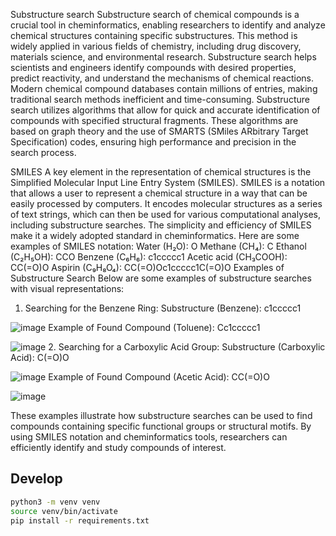 Substructure search
Substructure search of chemical compounds is a crucial tool in cheminformatics, enabling researchers to
identify and analyze chemical structures containing specific substructures. This method is widely applied in
various fields of chemistry, including drug discovery, materials science, and environmental research.
Substructure search helps scientists and engineers identify compounds with desired properties, predict
reactivity, and understand the mechanisms of chemical reactions.
Modern chemical compound databases contain millions of entries, making traditional search methods
inefficient and time-consuming. Substructure search utilizes algorithms that allow for quick and accurate
identification of compounds with specified structural fragments. These algorithms are based on graph
theory and the use of SMARTS (SMiles ARbitrary Target Specification) codes, ensuring high performance
and precision in the search process.

SMILES
A key element in the representation of chemical structures is the Simplified Molecular Input Line Entry
System (SMILES). SMILES is a notation that allows a user to represent a chemical structure in a way that
can be easily processed by computers. It encodes molecular structures as a series of text strings, which
can then be used for various computational analyses, including substructure searches. The simplicity and
efficiency of SMILES make it a widely adopted standard in cheminformatics.
Here are some examples of SMILES notation:
Water (H₂O): O
Methane (CH₄): C
Ethanol (C₂H₅OH): CCO
Benzene (C₆H₆): c1ccccc1
Acetic acid (CH₃COOH): CC(=O)O
Aspirin (C₉H₈O₄): CC(=O)Oc1ccccc1C(=O)O
Examples of Substructure Search
Below are some examples of substructure searches with visual representations:
1. Searching for the Benzene Ring:
Substructure (Benzene): c1ccccc1

![image](https://github.com/user-attachments/assets/3bb9ba71-450e-4cfe-833b-999de3da3897)
Example of Found Compound (Toluene): Cc1ccccc1

![image](https://github.com/user-attachments/assets/8ebe59fd-fab2-4829-9231-533017f30d1b)
2. Searching for a Carboxylic Acid Group:
Substructure (Carboxylic Acid): C(=O)O

![image](https://github.com/user-attachments/assets/1bd269dd-e8df-44c0-8403-0c0e437db992)
Example of Found Compound (Acetic Acid): CC(=O)O

![image](https://github.com/user-attachments/assets/5ba52d5c-3c20-471c-b42c-3fd9f30e4a3b)

These examples illustrate how substructure searches can be used to find compounds containing specific
functional groups or structural motifs. By using SMILES notation and cheminformatics tools, researchers
can efficiently identify and study compounds of interest.


## Develop

```bash
python3 -m venv venv
source venv/bin/activate
pip install -r requirements.txt
```
